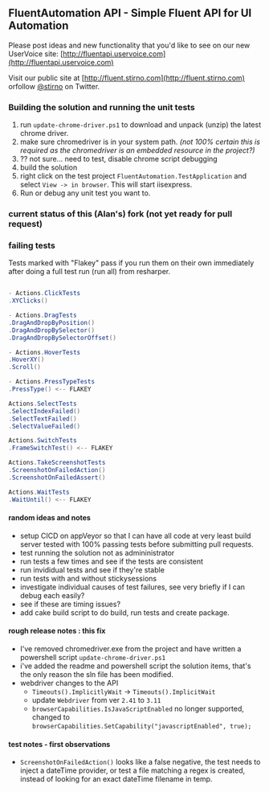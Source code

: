 ## FluentAutomation API - Simple Fluent API for UI Automation

Please post ideas and new functionality that you'd like to see on our new UserVoice site: [http://fluentapi.uservoice.com](http://fluentapi.uservoice.com)

Visit our public site at [http://fluent.stirno.com](http://fluent.stirno.com) orfollow [@stirno](http://twitter.com/intent/user?screen_name=stirno) on Twitter.

### Building the solution and running the unit tests

1. run `update-chrome-driver.ps1` to download and unpack (unzip) the latest chrome driver.
1. make sure chromedriver is in your system path. *(not 100% certain this is required as the chromedriver is an embedded resource in the project?)*
1. ?? not sure... need to test, disable chrome script debugging
1. build the solution
1. right click on the test project `FluentAutomation.TestApplication` and select `View -> in browser`. This will start iisexpress.
1. Run or debug any unit test you want to.

### current status of this (Alan's) fork (not yet ready for pull request)

### failing tests

Tests marked with "Flakey" pass if you run them on their own immediately after doing a full test run (run all) from resharper.

```csharp

- Actions.ClickTests
.XYClicks()

- Actions.DragTests
.DragAndDropByPosition()
.DragAndDropBySelector()
.DragAndDropBySelectorOffset()

- Actions.HoverTests
.HoverXY()
.Scroll()

- Actions.PressTypeTests
.PressType() <-- FLAKEY

Actions.SelectTests
.SelectIndexFailed()
.SelectTextFailed()
.SelectValueFailed()

Actions.SwitchTests
.FrameSwitchTest() <-- FLAKEY

Actions.TakeScreenshotTests
.ScreenshotOnFailedAction()
.ScreenshotOnFailedAssert()

Actions.WaitTests
.WaitUntil() <-- FLAKEY

```

#### random ideas and notes

- setup CICD on appVeyor so that I can have all code at very least build server tested with 100% passing tests before submitting pull requests.
- test running the solution not as admininistrator
- run tests a few times and see if the tests are consistent
- run invididual tests and see if they're stable
- run tests with and without stickysessions
- investigate individual causes of test failures, see very briefly if I can debug each easily?
- see if these are timing issues?
- add cake build script to do build, run tests and create package.

#### rough release notes : this fix

- I've removed chromedriver.exe from the project and have written a powershell script `update-chrome-driver.ps1`
- i've added the readme and powershell script the solution items, that's the only reason the sln file has been modified.
- webdriver changes to the API 
  * `Timeouts().ImplicitlyWait` -> `Timeouts().ImplicitWait`
  * update `Webdriver` from ver `2.41` to `3.11`
  * `browserCapabilities.IsJavaScriptEnabled` no longer supported, changed to `browserCapabilities.SetCapability("javascriptEnabled", true);`
 
#### test notes - first observations

- `ScreenshotOnFailedAction()` looks like a false negative, the test needs to inject a dateTime provider, or test a file matching a regex is created, instead of looking for an exact dateTime filename in temp.